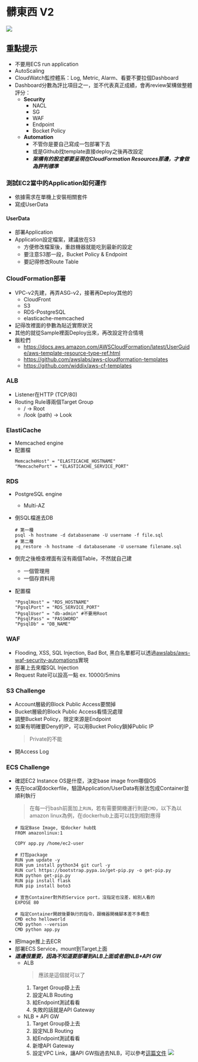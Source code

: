 # 髒東西 V2

![](https://i.imgur.com/VTNgSBr.png)


## 重點提示
- 不要用ECS run application
- AutoScaling
- CloudWatch監控體系：Log, Metric, Alarm、看要不要拉個Dashboard
- Dashboard分數為評比項目之一，並不代表真正成績，會再review架構做整體評分：
    * **Security**
        * NACL
        * SG
        * WAF
        * Endpoint
        * Bocket Policy
    * **Automation**
        * 不管你是要自己寫成一包部署下去
        * 或是Github找template直接deploy之後再改設定
        * ***架構有的設定都要呈現在CloudFormation Resources那邊，才會做為評判標準***

### 測試EC2當中的Application如何運作
- 依據需求在單機上安裝相關套件
- 寫成UserData

#### UserData
- 部署Application
- Application設定檔案，建議放在S3
    - 方便修改檔案後，重啟機器就能吃到最新的設定
    - 要注意S3那一段，Bucket Policy & Endpoint
    - 要記得修改Route Table

### CloudFormation部署
- VPC-v2先建，再弄ASG-v2，接著再Deploy其他的
    - CloudFront
    - S3
    - RDS-PostgreSQL
    - elasticache-memcached
- 記得改裡面的參數為貼近實際狀況
- 其他的就從Sample裡面Deploy出來，再改設定符合情境
- 飯粒們
    - https://docs.aws.amazon.com/AWSCloudFormation/latest/UserGuide/aws-template-resource-type-ref.html
    - https://github.com/awslabs/aws-cloudformation-templates
    - https://github.com/widdix/aws-cf-templates


### ALB
- Listener在HTTP (TCP/80)
- Routing Rule導兩個Target Group
    - / → Root
    - /look (path) → Look

### ElastiCache
- Memcached engine
- 配置檔
    ```
    MemcacheHost" = "ELASTICACHE_HOSTNAME"
    "MemcachePort" = "ELASTICACHE_SERVICE_PORT"
    ```

### RDS
- PostgreSQL engine
    - Multi-AZ
- 倒SQL檔進去DB
    ```
    # 第一種
    psql -h hostname -d databasename -U username -f file.sql
    # 第二種
    pg_restore -h hostname -d databasename -U username filename.sql
    ```
- 倒完之後檢查裡面有沒有兩個Table，不然就自己建
    - 一個管理用
    - 一個存資料用

- 配置檔
    ```
    "PgsqlHost" = "RDS_HOSTNAME"
    "PgsqlPort" = "RDS_SERVICE_PORT"
    "PgsqlUser" = "db-admin" #不要用Root
    "PgsqlPass" = "PASSWORD"
    "PgsqlDb" = "DB_NAME"
    ```
### WAF
- Flooding, XSS, SQL Injection, Bad Bot, 黑白名單都可以透過[awslabs/aws-waf-security-automations](https://github.com/awslabs/aws-waf-security-automations)實現
- 部署上去來檔SQL Injection
- Request Rate可以設高一點 ex. 10000/5mins

### S3 Challenge
- Account層級的Block Public Access要關掉
- Bucket層級的Block Public Access看情況處理
- 調整Bucket Policy，限定來源是Endpoint
- 如果有明確要Deny的IP，可以用Bucket Policy鎖掉Public IP
    > Private的不能
- 開Access Log

### ECS Challenge
- 確認EC2 Instance OS是什麼，決定base image from哪個OS
- 先在local寫dockerfile，驗證Application/UserData有辦法包成Container並順利執行
    > 在每一行bash前面加上`RUN`，若有需要開機運行則是`CMD`，以下為以amazon linux為例，在dockerhub上面可以找到相對應得
    ```
    # 指定Base Image, 從docker hub找
    FROM amazonlinux:1

    COPY app.py /home/ec2-user

    # 打包package
    RUN yum update -y
    RUN yum install python34 git curl -y
    RUN curl https://bootstrap.pypa.io/get-pip.py -o get-pip.py
    RUN python get-pip.py
    RUN pip install flask
    RUN pip install boto3

    # 宣告Container對外的Service port，沒指定也沒差，給別人看的
    EXPOSE 80

    # 指定Container開啟後要執行的指令，跟機器開機腳本差不多概念
    CMD echo helloworld
    CMD python --version
    CMD python app.py
    ```
- 把Image推上去ECR
- 部署ECS Service，mount到Target上面
- ***這邊很重要，因為不知道要部署到ALB上面或者是NLB+API GW***
    - ALB
        > 應該是這個就可以了
        1. Target Group掛上去
        2. 設定ALB Routing
        3. 給Endpoint測試看看
        4. 失敗的話就是API Gateway
    - NLB + API GW
        1. Target Group掛上去
        2. 設定NLB Routing
        3. 給Endpoint測試看看
        4. 新增API Gateway
        5. 設定VPC Link，讓API GW指過去NLB，可以參考[這篇文件](https://docs.aws.amazon.com/apigateway/latest/developerguide/set-up-private-integration.html)
        ![](https://i.imgur.com/jrDptj7.png)
